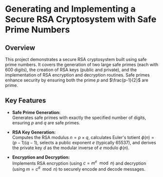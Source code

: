 # Generating and Implementing a Secure RSA Cryptosystem with Safe Prime Numbers

## Overview

This project demonstrates a secure RSA cryptosystem built using safe prime numbers. It covers the generation of two large safe primes (each with 600 digits), the creation of RSA keys (public and private), and the implementation of RSA encryption and decryption routines. Safe primes enhance security by ensuring both the prime $p$ and $\frac{p-1}{2}$ are prime.

## Key Features

- **Safe Prime Generation:**  
  Generates safe primes with exactly the specified number of digits, ensuring $p$ and $q$ are safe primes.

- **RSA Key Generation:**  
  Computes the RSA modulus $n = p \times q$, calculates Euler's totient $\phi(n) = (p-1)(q-1)$, selects a public exponent $e$ (typically 65537), and derives the private key $d$ as the modular inverse of $e$ modulo $\phi(n)$.

- **Encryption and Decryption:**  
  Implements RSA encryption (using $c = m^e \mod n$) and decryption (using $m = c^d \mod n$) to securely encode and decode messages.
